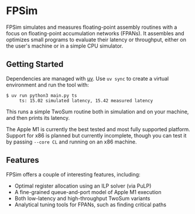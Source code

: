 # FPSim

FPSim simulates and measures floating-point assembly routines with a
focus on floating-point accumulation networks (FPANs). It assembles
and optimizes small programs to evaluate their latency or throughput,
either on the user's machine or in a simple CPU simulator.

## Getting Started

Dependencies are managed with [uv](https://github.com/astral-sh/uv).
Use `uv sync` to create a virtual environment and run the tool with:

```
$ uv run python3 main.py ts
     ts: 15.02 simulated latency, 15.42 measured latency
```

This runs a simple TwoSum routine both in simulation and on your
machine, and then prints its latency.

The Apple M1 is currently the best tested and most fully supported
platform. Support for x86 is planned but currently incomplete, though
you can test it by passing `--core CL` and running on an x86 machine.

## Features

FPSim offers a couple of interesting features, including:

- Optimal register allocation using an ILP solver (via PuLP)
- A fine-grained queue-and-port model of Apple M1 execution
- Both low-latency and high-throughput TwoSum variants
- Analytical tuning tools for FPANs, such as finding critical paths
